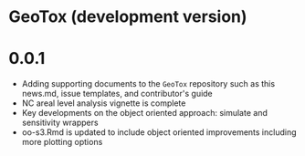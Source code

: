 # GeoTox (development version)

# 0.0.1
- Adding supporting documents to the `GeoTox` repository such as this news.md, issue templates, and contributor's guide
- NC areal level analysis vignette is complete
- Key developments on the object oriented approach: simulate and sensitivity wrappers
- oo-s3.Rmd is updated to include object oriented improvements including more plotting options 

